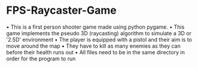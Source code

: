# FPS-Raycaster-Game
•	This is a first person shooter game made using python pygame. 
•	This game implements the pseudo 3D (raycasting) algorithm to simulate a 3D or '2.5D' environment
•	The player is equipped with a pistol and their aim is to move around the map
•	They have to kill as many enemies as they can before their health runs out
•	All files need to be in the same directory in order for the program to run
